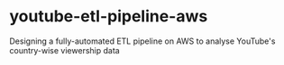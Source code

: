 # youtube-etl-pipeline-aws
Designing a fully-automated ETL pipeline on AWS to analyse YouTube's country-wise viewership data
